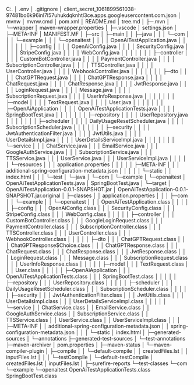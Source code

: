 C:.
│  .env
│  .gitignore
│  client_secret_1061899561038-97481bo6k96inl7l57uhukdqknhtl3ce.apps.googleusercontent.com.json
│  mvnw
│  mvnw.cmd
│  pom.xml
│  README.md
│  tree.md
│
├─.mvn
│  └─wrapper
│          maven-wrapper.properties
│
├─.vscode
│      settings.json
│
├─META-INF
│      MANIFEST.MF
│
├─src
│  ├─main
│  │  ├─java
│  │  │  └─com
│  │  │      └─example
│  │  │          └─openaitest
│  │  │              │  OpenAiTestApplication.java
│  │  │              │
│  │  │              ├─config
│  │  │              │      OpenAiConfig.java
│  │  │              │      SecurityConfig.java
│  │  │              │      StripeConfig.java
│  │  │              │      WebConfig.java
│  │  │              │
│  │  │              ├─controller
│  │  │              │      CustomBotController.java
│  │  │              │      PaymentController.java
│  │  │              │      SubscriptionController.java
│  │  │              │      TTSController.java
│  │  │              │      UserController.java
│  │  │              │      WebhookController.java
│  │  │              │
│  │  │              ├─dto
│  │  │              │      ChatGPTRequest.java
│  │  │              │      ChatGPTResponse.java
│  │  │              │      ChatRequest.java
│  │  │              │      ChatResponse.java
│  │  │              │      JwtResponse.java
│  │  │              │      LoginRequest.java
│  │  │              │      Message.java
│  │  │              │      SubscriptionRequest.java
│  │  │              │      UserInfoResponse.java
│  │  │              │
│  │  │              ├─model
│  │  │              │      TextRequest.java
│  │  │              │      User.java
│  │  │              │
│  │  │              ├─OpenAiApplication
│  │  │              │      OpenAiTestApplicationTests.java
│  │  │              │      SpringBootTest.java
│  │  │              │
│  │  │              ├─repository
│  │  │              │      UserRepository.java
│  │  │              │
│  │  │              ├─scheduler
│  │  │              │      DailyUsageResetScheduler.java
│  │  │              │      SubscriptionScheduler.java
│  │  │              │
│  │  │              ├─security
│  │  │              │      JwtAuthenticationFilter.java
│  │  │              │      JwtUtils.java
│  │  │              │      UserDetailsImpl.java
│  │  │              │      UserDetailsServiceImpl.java
│  │  │              │
│  │  │              └─service
│  │  │                      ChatService.java
│  │  │                      EmailService.java
│  │  │                      GoogleAuthService.java
│  │  │                      SubscriptionService.java
│  │  │                      TTSService.java
│  │  │                      UserService.java
│  │  │                      UserServiceImpl.java
│  │  │
│  │  └─resources
│  │      │  application.properties
│  │      │
│  │      ├─META-INF
│  │      │      additional-spring-configuration-metadata.json
│  │      │
│  │      └─static
│  │              index.html
│  │
│  └─test
│      └─java
│          └─com
│              └─example
│                  └─openaitest
│                          OpenAiTestApplicationTests.java
│                          SpringBootTest.java
│
└─target
    │  OpenAiTestApplication-0.0.1-SNAPSHOT.jar
    │  OpenAiTestApplication-0.0.1-SNAPSHOT.jar.original
    │
    ├─classes
    │  │  application.properties
    │  │
    │  ├─com
    │  │  └─example
    │  │      └─openaitest
    │  │          │  OpenAiTestApplication.class
    │  │          │
    │  │          ├─config
    │  │          │      OpenAiConfig.class
    │  │          │      SecurityConfig.class
    │  │          │      StripeConfig.class
    │  │          │      WebConfig.class
    │  │          │
    │  │          ├─controller
    │  │          │      CustomBotController.class
    │  │          │      GoogleLoginRequest.class
    │  │          │      PaymentController.class
    │  │          │      SubscriptionController.class
    │  │          │      TTSController.class
    │  │          │      UserController.class
    │  │          │      WebhookController.class
    │  │          │
    │  │          ├─dto
    │  │          │      ChatGPTRequest.class
    │  │          │      ChatGPTResponse$Choice.class
    │  │          │      ChatGPTResponse.class
    │  │          │      ChatRequest.class
    │  │          │      ChatResponse.class
    │  │          │      JwtResponse.class
    │  │          │      LoginRequest.class
    │  │          │      Message.class
    │  │          │      SubscriptionRequest.class
    │  │          │      UserInfoResponse.class
    │  │          │
    │  │          ├─model
    │  │          │      TextRequest.class
    │  │          │      User.class
    │  │          │
    │  │          ├─OpenAiApplication
    │  │          │      OpenAiTestApplicationTests.class
    │  │          │      SpringBootTest.class
    │  │          │
    │  │          ├─repository
    │  │          │      UserRepository.class
    │  │          │
    │  │          ├─scheduler
    │  │          │      DailyUsageResetScheduler.class
    │  │          │      SubscriptionScheduler.class
    │  │          │
    │  │          ├─security
    │  │          │      JwtAuthenticationFilter.class
    │  │          │      JwtUtils.class
    │  │          │      UserDetailsImpl.class
    │  │          │      UserDetailsServiceImpl.class
    │  │          │
    │  │          └─service
    │  │                  ChatService.class
    │  │                  EmailService.class
    │  │                  GoogleAuthService.class
    │  │                  SubscriptionService.class
    │  │                  TTSService.class
    │  │                  UserService.class
    │  │                  UserServiceImpl.class
    │  │
    │  ├─META-INF
    │  │      additional-spring-configuration-metadata.json
    │  │      spring-configuration-metadata.json
    │  │
    │  └─static
    │          index.html
    │
    ├─generated-sources
    │  └─annotations
    ├─generated-test-sources
    │  └─test-annotations
    ├─maven-archiver
    │      pom.properties
    │
    ├─maven-status
    │  └─maven-compiler-plugin
    │      ├─compile
    │      │  └─default-compile
    │      │          createdFiles.lst
    │      │          inputFiles.lst
    │      │
    │      └─testCompile
    │          └─default-testCompile
    │                  createdFiles.lst
    │                  inputFiles.lst
    │
    ├─surefire-reports
    └─test-classes
        └─com
            └─example
                └─openaitest
                        OpenAiTestApplicationTests.class
                        SpringBootTest.class